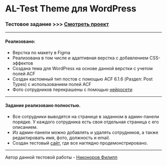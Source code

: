 # AL-Test Theme для WordPress

### Тестовое задание >>> [Смотреть проект](https://test.nikonorow.ru/) 

--- 

#### Реализовано:

* Верстка по макету в Figma
* Реализована в том числе и адаптивная верстка с добавлением CSS-эффектов
* Создана тема для WordPress на основе данной верстки с учетом полей ACF
* Создан кастомный тип постов с помощью ACF 6.1.6 (Раздел: Post Types) с использованием полей ACF
* Фото сотрудников перекрашены с помощью [нейросети](https://palette.fm/)

--- 

#### Задание реализовано полностью. 

* Все сотрудники выводятся на странице в заданном в админ-панели порядке. У каждого сотрудника есть своя отдельная страница с его описанием.
* Из админ-панели можно добавлять и удалять сотрудников, а также редактировать имя, фото, должность и email.
* Создан тестовый [сайт](https://test.nikonorow.ru/), где все наглядно продемонстрировано.

--- 

Автор данной тестовой работы - [Никоноров Филипп](https://nikonorow.ru/)
